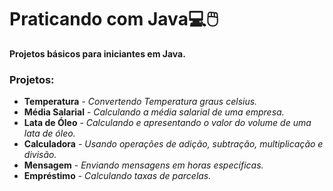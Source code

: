 # Praticando com Java:computer::computer_mouse:

**Projetos básicos para iniciantes em Java.**

### Projetos:

- **Temperatura** - *Convertendo Temperatura graus celsius.*
- **Média Salarial** - *Calculando a média salarial de uma empresa.*
- **Lata de Óleo** - *Calculando e apresentando o valor do volume de uma lata de óleo.*
- **Calculadora** *- Usando operações de adição, subtração, multiplicação e divisão.*
- **Mensagem** - *Enviando mensagens em horas específicas.*
- **Empréstimo** - *Calculando taxas de parcelas.*